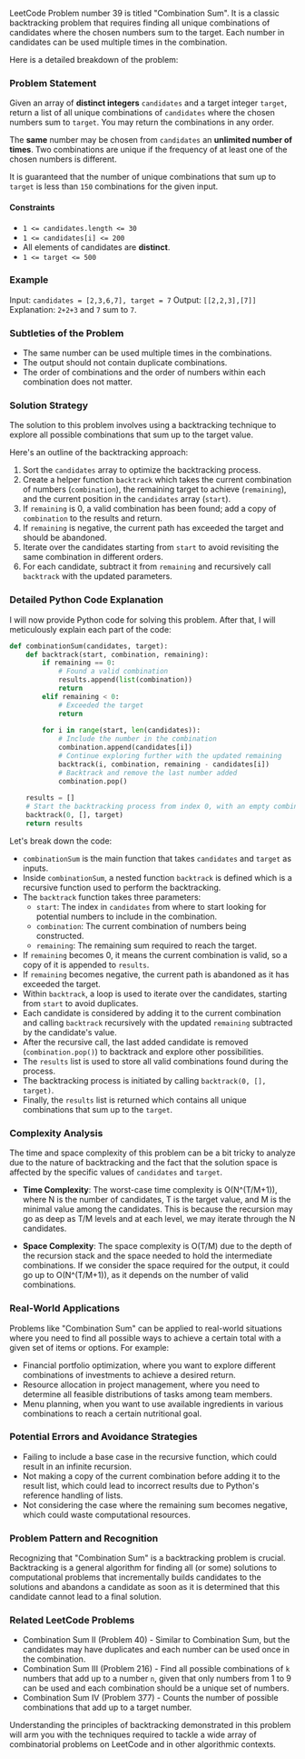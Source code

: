 LeetCode Problem number 39 is titled "Combination Sum". It is a classic backtracking problem that requires finding all unique combinations of candidates where the chosen numbers sum to the target. Each number in candidates can be used multiple times in the combination.

Here is a detailed breakdown of the problem:

### Problem Statement

Given an array of **distinct integers** `candidates` and a target integer `target`, return a list of all unique combinations of `candidates` where the chosen numbers sum to `target`. You may return the combinations in any order.

The **same** number may be chosen from `candidates` an **unlimited number of times**. Two combinations are unique if the frequency of at least one of the chosen numbers is different.

It is guaranteed that the number of unique combinations that sum up to `target` is less than `150` combinations for the given input.

#### Constraints

- `1 <= candidates.length <= 30`
- `1 <= candidates[i] <= 200`
- All elements of candidates are **distinct**.
- `1 <= target <= 500`

### Example

Input: `candidates = [2,3,6,7], target = 7`
Output: `[[2,2,3],[7]]`
Explanation: `2+2+3` and `7` sum to `7`.

### Subtleties of the Problem

- The same number can be used multiple times in the combinations.
- The output should not contain duplicate combinations.
- The order of combinations and the order of numbers within each combination does not matter.

### Solution Strategy

The solution to this problem involves using a backtracking technique to explore all possible combinations that sum up to the target value.

Here's an outline of the backtracking approach:

1. Sort the `candidates` array to optimize the backtracking process.
2. Create a helper function `backtrack` which takes the current combination of numbers (`combination`), the remaining target to achieve (`remaining`), and the current position in the `candidates` array (`start`).
3. If `remaining` is 0, a valid combination has been found; add a copy of `combination` to the results and return.
4. If `remaining` is negative, the current path has exceeded the target and should be abandoned.
5. Iterate over the candidates starting from `start` to avoid revisiting the same combination in different orders.
6. For each candidate, subtract it from `remaining` and recursively call `backtrack` with the updated parameters.

### Detailed Python Code Explanation

I will now provide Python code for solving this problem. After that, I will meticulously explain each part of the code:

```python
def combinationSum(candidates, target):
    def backtrack(start, combination, remaining):
        if remaining == 0:
            # Found a valid combination
            results.append(list(combination))
            return
        elif remaining < 0:
            # Exceeded the target
            return
        
        for i in range(start, len(candidates)):
            # Include the number in the combination
            combination.append(candidates[i])
            # Continue exploring further with the updated remaining
            backtrack(i, combination, remaining - candidates[i])
            # Backtrack and remove the last number added
            combination.pop()
    
    results = []
    # Start the backtracking process from index 0, with an empty combination and the initial target
    backtrack(0, [], target)
    return results
```

Let's break down the code:

- `combinationSum` is the main function that takes `candidates` and `target` as inputs.
- Inside `combinationSum`, a nested function `backtrack` is defined which is a recursive function used to perform the backtracking.
- The `backtrack` function takes three parameters:
  - `start`: The index in `candidates` from where to start looking for potential numbers to include in the combination.
  - `combination`: The current combination of numbers being constructed.
  - `remaining`: The remaining sum required to reach the target.
- If `remaining` becomes 0, it means the current combination is valid, so a copy of it is appended to `results`.
- If `remaining` becomes negative, the current path is abandoned as it has exceeded the target.
- Within `backtrack`, a loop is used to iterate over the candidates, starting from `start` to avoid duplicates.
- Each candidate is considered by adding it to the current combination and calling `backtrack` recursively with the updated `remaining` subtracted by the candidate's value.
- After the recursive call, the last added candidate is removed (`combination.pop()`) to backtrack and explore other possibilities.
- The `results` list is used to store all valid combinations found during the process.
- The backtracking process is initiated by calling `backtrack(0, [], target)`.
- Finally, the `results` list is returned which contains all unique combinations that sum up to the `target`.

### Complexity Analysis

The time and space complexity of this problem can be a bit tricky to analyze due to the nature of backtracking and the fact that the solution space is affected by the specific values of `candidates` and `target`.

- **Time Complexity**: The worst-case time complexity is O(N^(T/M+1)), where N is the number of candidates, T is the target value, and M is the minimal value among the candidates. This is because the recursion may go as deep as T/M levels and at each level, we may iterate through the N candidates.
  
- **Space Complexity**: The space complexity is O(T/M) due to the depth of the recursion stack and the space needed to hold the intermediate combinations. If we consider the space required for the output, it could go up to O(N^(T/M+1)), as it depends on the number of valid combinations.

### Real-World Applications

Problems like "Combination Sum" can be applied to real-world situations where you need to find all possible ways to achieve a certain total with a given set of items or options. For example:

- Financial portfolio optimization, where you want to explore different combinations of investments to achieve a desired return.
- Resource allocation in project management, where you need to determine all feasible distributions of tasks among team members.
- Menu planning, when you want to use available ingredients in various combinations to reach a certain nutritional goal.

### Potential Errors and Avoidance Strategies

- Failing to include a base case in the recursive function, which could result in an infinite recursion.
- Not making a copy of the current combination before adding it to the result list, which could lead to incorrect results due to Python's reference handling of lists.
- Not considering the case where the remaining sum becomes negative, which could waste computational resources.

### Problem Pattern and Recognition

Recognizing that "Combination Sum" is a backtracking problem is crucial. Backtracking is a general algorithm for finding all (or some) solutions to computational problems that incrementally builds candidates to the solutions and abandons a candidate as soon as it is determined that this candidate cannot lead to a final solution.

### Related LeetCode Problems

- Combination Sum II (Problem 40) - Similar to Combination Sum, but the candidates may have duplicates and each number can be used once in the combination.
- Combination Sum III (Problem 216) - Find all possible combinations of `k` numbers that add up to a number `n`, given that only numbers from 1 to 9 can be used and each combination should be a unique set of numbers.
- Combination Sum IV (Problem 377) - Counts the number of possible combinations that add up to a target number.

Understanding the principles of backtracking demonstrated in this problem will arm you with the techniques required to tackle a wide array of combinatorial problems on LeetCode and in other algorithmic contexts.